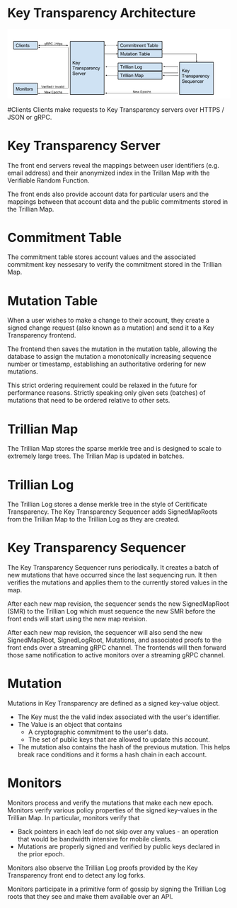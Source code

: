 # Key Transparency Architecture

![Architecture](images/architecture.png)

#Clients
Clients make requests to Key Transparency servers over HTTPS / JSON or gRPC.  

# Key Transparency Server
The front end servers reveal the mappings between user identifiers (e.g. email
address) and their anonymized index in the Trillan Map with the Verifiable
Random Function. 

The front ends also provide account data for particular users and the mappings
between that account data and the public commitments stored in the Trillian
Map.

# Commitment Table
The commitment table stores account values and the associated commitment key 
nessesary to verify the commitment stored in the Trillian Map. 

# Mutation Table
When a user wishes to make a change to their account, they create a signed change
request (also known as a mutation) and send it to a Key Transparency frontend.

The frontend then saves the mutation in the mutation table, allowing the database 
to assign the mutation a monotonically increasing sequence number or timestamp, 
establishing an authoritative ordering for new mutations.

This strict ordering requirement could be relaxed in the future for
performance reasons.  Strictly speaking only given sets (batches) of mutations
that need to be ordered relative to other sets.

# Trillian Map
The Trillian Map stores the sparse merkle tree and is designed to scale to
extremely large trees. The Trilian Map is updated in batches.

# Trillian Log
The Trillian Log stores a dense merkle tree in the style of Ceritificate 
Transparency.  The Key Transparency Sequencer adds SignedMapRoots from the
Trillian Map to the Trillian Log as they are created. 

# Key Transparency Sequencer
The Key Transparency Sequencer runs periodically.  It creates a batch of new 
mutations that have occurred since the last sequencing run. It then verifies 
the mutations and applies them to the currently stored values in the map.

After each new map revision, the sequencer sends the new SignedMapRoot (SMR) to
the Trillian Log which must sequence the new SMR before the front ends will
start using the new map revision. 

After each new map revision, the sequencer will also send the new SignedMapRoot,
SignedLogRoot, Mutations, and associated proofs to the front ends over a
streaming gRPC channel. The frontends will then forward those same notification
to active monitors over a streaming gRPC channel.

# Mutation
Mutations in Key Transparency are defined as a signed key-value object. 
- The Key must the the valid index associated with the user's identifier. 
- The Value is an object that contains 
   - A cryptographic commitment to the user's data.
   - The set of public keys that are allowed to update this account.
- The mutation also contains the hash of the previous mutation. This helps
  break race conditions and it forms a hash chain in each account.

# Monitors
Monitors process and verify the mutations that make each new epoch.
Monitors verify various policy properties of the signed key-values in the
Trillian Map.  In particular, monitors verify that 
- Back pointers in each leaf do not skip over any values - an operation that
  would be bandwidth intensive for mobile clients.  
- Mutations are properly signed and verified by public keys declared in the
  prior epoch. 

Monitors also observe the Trillian Log proofs provided by the Key Transparency 
front end to detect any log forks.  

Monitors participate in a primitive form of gossip by signing the Trillian Log
roots that they see and make them available over an API.




